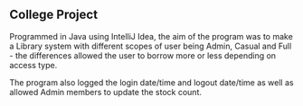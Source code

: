 ## College Project

Programmed in Java using IntelliJ Idea, the aim of the program was to make a Library system with different scopes of user being Admin, Casual and Full - the differences allowed the user to borrow more or less depending on access type. 

The program also logged the login date/time and logout date/time as well as allowed Admin members to update the stock count.
